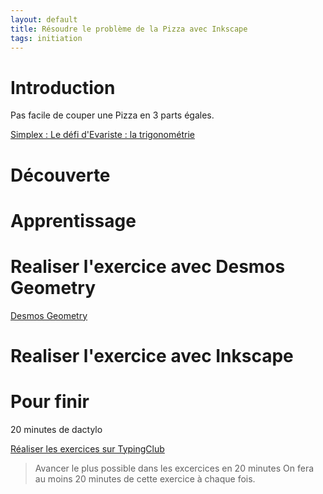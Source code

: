 ```yaml
---
layout: default
title: Résoudre le problème de la Pizza avec Inkscape
tags: initiation
---
```

# Introduction

Pas facile de couper une Pizza en 3 parts égales.

[Simplex : Le défi d'Evariste : la trigonométrie](https://www.youtube.com/watch?v=U3Pnt0Qci9A&list=WL&index=48)

# Découverte



# Apprentissage

# Realiser l'exercice avec Desmos Geometry

[Desmos Geometry](https://www.desmos.com/geometry?lang=fr)


# Realiser l'exercice avec Inkscape

# Pour finir

20 minutes de dactylo

[Réaliser les exercices sur TypingClub](https://www.typingclub.com/dactylographie)

>Avancer le plus possible dans les excercices en 20 minutes
>On fera au moins 20 minutes de cette exercice à chaque fois.
